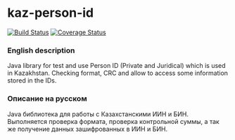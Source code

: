 kaz-person-id
=============

[![Build Status](https://travis-ci.org/valery1707/kaz-person-id.svg)](https://travis-ci.org/valery1707/kaz-person-id)
[![Coverage Status](https://coveralls.io/repos/valery1707/kaz-person-id/badge.svg)](https://coveralls.io/r/valery1707/kaz-person-id)

### English description

Java library for test and use Person ID (Private and Juridical) which is used in Kazakhstan.
Checking format, CRC and allow to access some information stored in the IDs.

### Описание на русском

Java библиотека для работы с Казахстанскими ИИН и БИН.
Выполняется проверка формата, проверка контрольной суммы, а так же получение данных зашифрованных в ИИН и БИН.
